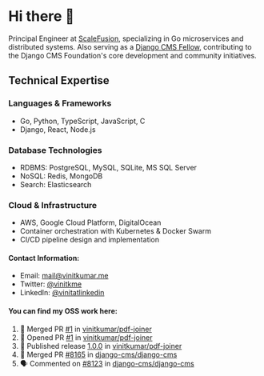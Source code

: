 # Hi there 👋

Principal Engineer at [ScaleFusion](https://scalefusion.com/), specializing in Go microservices and distributed systems. Also serving as a [Django CMS Fellow](https://www.django-cms.org/en/blog/2024/11/07/welcoming-vinit-kumar-as-the-newest-django-cms-fellow/), contributing to the Django CMS Foundation's core development and community initiatives.

## Technical Expertise

### Languages & Frameworks

- Go, Python, TypeScript, JavaScript, C
- Django, React, Node.js

### Database Technologies
- RDBMS: PostgreSQL, MySQL, SQLite, MS SQL Server
- NoSQL: Redis, MongoDB
- Search: Elasticsearch

### Cloud & Infrastructure
- AWS, Google Cloud Platform, DigitalOcean
- Container orchestration with Kubernetes & Docker Swarm
- CI/CD pipeline design and implementation


#### Contact Information:

- Email: <a href="mailto:mail@vinitkumar.me">mail@vinitkumar.me</a>
- Twitter: [@vinitkme](https://twitter.com/vinitkme)
- LinkedIn: [@vinitatlinkedin](https://www.linkedin.com/in/vinitatlinkedin/)  

#### You can find my OSS work here:

<!--START_SECTION:activity-->
1. 🎉 Merged PR [#1](https://github.com/vinitkumar/pdf-joiner/pull/1) in [vinitkumar/pdf-joiner](https://github.com/vinitkumar/pdf-joiner)
2. 💪 Opened PR [#1](https://github.com/vinitkumar/pdf-joiner/pull/1) in [vinitkumar/pdf-joiner](https://github.com/vinitkumar/pdf-joiner)
3. 🚀 Published release [1.0.0](https://github.com/vinitkumar/pdf-joiner/releases/tag/1.0.0) in [vinitkumar/pdf-joiner](https://github.com/vinitkumar/pdf-joiner)
4. 🎉 Merged PR [#8165](https://github.com/django-cms/django-cms/pull/8165) in [django-cms/django-cms](https://github.com/django-cms/django-cms)
5. 🗣 Commented on [#8123](https://github.com/django-cms/django-cms/pull/8123#issuecomment-2687018923) in [django-cms/django-cms](https://github.com/django-cms/django-cms)
<!--END_SECTION:activity-->
